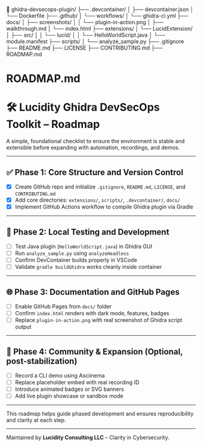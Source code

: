 📁 ghidra-devsecops-plugin/
├── .devcontainer/
│   ├── devcontainer.json
│   └── Dockerfile
├── .github/
│   └── workflows/
│       └── ghidra-ci.yml
├── docs/
│   ├── screenshots/
│   │   └── plugin-in-action.png
│   ├── walkthrough.md
│   └── index.html
├── extensions/
│   └── LucidExtension/
│       ├── src/
│       │   └── lucid/
│       │       └── HelloWorldScript.java
│       └── module.manifest
├── scripts/
│   └── analyze_sample.py
├── .gitignore
├── README.md
├── LICENSE
├── CONTRIBUTING.md
├── ROADMAP.md

# ROADMAP.md

# 🛠️ Lucidity Ghidra DevSecOps Toolkit – Roadmap

A simple, foundational checklist to ensure the environment is stable and extensible before expanding with automation, recordings, and demos.

---

## ✅ Phase 1: Core Structure and Version Control
- [x] Create GitHub repo and initialize `.gitignore`, `README.md`, `LICENSE`, and `CONTRIBUTING.md`
- [x] Add core directories: `extensions/`, `scripts/`, `.devcontainer/`, `docs/`
- [x] Implement GitHub Actions workflow to compile Ghidra plugin via Gradle

---

## 🔧 Phase 2: Local Testing and Development
- [ ] Test Java plugin (`HelloWorldScript.java`) in Ghidra GUI
- [ ] Run `analyze_sample.py` using `analyzeHeadless`
- [ ] Confirm DevContainer builds properly in VSCode
- [ ] Validate `gradle buildGhidra` works cleanly inside container

---

## 🌐 Phase 3: Documentation and GitHub Pages
- [ ] Enable GitHub Pages from `docs/` folder
- [ ] Confirm `index.html` renders with dark mode, features, badges
- [ ] Replace `plugin-in-action.png` with real screenshot of Ghidra script output

---

## 🚀 Phase 4: Community & Expansion (Optional, post-stabilization)
- [ ] Record a CLI demo using Asciinema
- [ ] Replace placeholder embed with real recording ID
- [ ] Introduce animated badges or SVG banners
- [ ] Add live plugin showcase or sandbox mode

---

This roadmap helps guide phased development and ensures reproducibility and clarity at each step.

---

Maintained by **Lucidity Consulting LLC** – Clarity in Cybersecurity.
